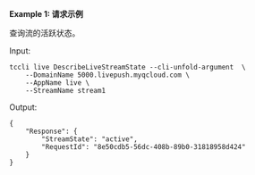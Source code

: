 **Example 1: 请求示例**

查询流的活跃状态。

Input: 

```
tccli live DescribeLiveStreamState --cli-unfold-argument  \
    --DomainName 5000.livepush.myqcloud.com \
    --AppName live \
    --StreamName stream1
```

Output: 
```
{
    "Response": {
        "StreamState": "active",
        "RequestId": "8e50cdb5-56dc-408b-89b0-31818958d424"
    }
}
```

